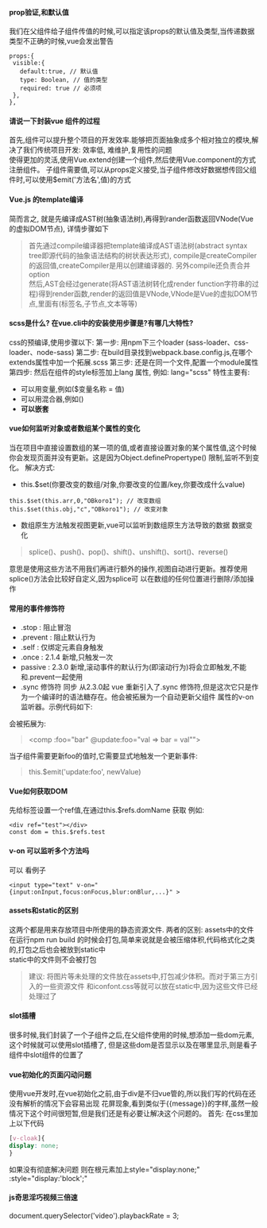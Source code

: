 #### prop验证,和默认值
 我们在父组件给子组件传值的时候,可以指定该props的默认值及类型,当传递数据类型不正确的时候,vue会发出警告
 ```vue
props:{
  visible:{
    default:true, // 默认值
    type: Boolean, // 值的类型
    required: true // 必须项
  },
},

```

#### 请说一下封装vue 组件的过程
首先,组件可以提升整个项目的开发效率.能够把页面抽象成多个相对独立的模块,解决了我们传统项目开发:
效率低, 难维护,复用性的问题  
使得更加的灵活,使用Vue.extend创建一个组件,然后使用Vue.component的方式注册组件。
子组件需要值,可以从props定义接受,当子组件修改好数据想传回父组件时,可以使用$emit('方法名',值)的方式

#### Vue.js 的template编译
简而言之, 就是先编译成AST树(抽象语法树),再得到rander函数返回VNode(Vue的虚拟DOM节点),
详情步骤如下
>首先通过compile编译器把template编译成AST语法树(abstract syntax tree即源代码的抽象语法结构的树状表达形式),
compile是createCompiler的返回值,createCompiler是用以创建编译器的. 另外compile还负责合并option  
>然后,AST会经过generate(将AST语法树转化成render function字符串的过程)得到render函数,render的返回值是VNode,VNode是Vue的虚拟DOM节点,里面有(标签名,子节点,文本等等)

#### scss是什么? 在vue.cli中的安装使用步骤是?有哪几大特性?
css的预编译,使用步骤以下:
第一步: 用npm下三个loader (sass-loader、css-loader、node-sass)
第二步: 在build目录找到webpack.base.config.js,在哪个extends属性中加一个拓展.scss
第三步: 还是在同一个文件,配置一个module属性
第四步: 然后在组件的style标签加上lang 属性, 例如: lang="scss"
特性主要有: 
  * 可以用变量,例如($变量名称 = 值)
  * 可以用混合器,例如()
  * **可以嵌套**
  
#### vue如何监听对象或者数组某个属性的变化
当在项目中直接设置数组的某一项的值,或者直接设置对象的某个属性值,这个时候你会发现页面并没有更新。这是因为Object.definePropertype()
限制,监听不到变化。
解决方式:
  * this.$set(你要改变的数组/对象,你要改变的位置/key,你要改成什么value)
```vue
this.$set(this.arr,0,"OBkoro1"); // 改变数组
this.$set(this.obj,"c","OBkoro1"); // 改变对象
```
  * 数组原生方法触发视图更新,vue可以监听到数组原生方法导致的数据 数据变化
> splice()、push()、pop()、shift()、unshift()、sort()、reverse()  

意思是使用这些方法不用我们再进行额外的操作,视图自动进行更新。推荐使用splice()方法会比较好自定义,因为splice可
以在数组的任何位置进行删除/添加操作

#### 常用的事件修饰符
  * .stop : 阻止冒泡 
  * .prevent : 阻止默认行为
  * .self : 仅绑定元素自身触发
  * .once : 2.1.4 新增,只触发一次
  * passive : 2.3.0 新增,滚动事件的默认行为(即滚动行为)将会立即触发,不能和.prevent一起使用
  * .sync 修饰符 同步
从2.3.0起 vue 重新引入了.sync 修饰符,但是这次它只是作为一个编译时的语法糖存在。他会被拓展为一个自动更新父组件
属性的v-on监听器。示例代码如下:
> <comp :foo.sync="bar"></comp>  

会被拓展为:
> <comp :foo="bar" @update:foo="val => bar = val""></comp>  

当子组件需要更新foo的值时,它需要显式地触发一个更新事件:
> this.$emit('update:foo', newValue)  

#### Vue如何获取DOM
先给标签设置一个ref值,在通过this.$refs.domName 获取 例如:
```vue
<div ref="test"></div>
const dom = this.$refs.test
```

#### v-on 可以监听多个方法吗
可以 看例子
```vue
<input type="text" v-on="{input:onInput,focus:onFocus,blur:onBlur,...}" >
```

#### assets和static的区别
这两个都是用来存放项目中所使用的静态资源文件.
两者的区别:
assets中的文件在运行npm run build 的时候会打包,简单来说就是会被压缩体积,代码格式化之类
的,打包之后也会被放到static中  
static中的文件则不会被打包  
> 建议: 将图片等未处理的文件放在assets中,打包减少体积。而对于第三方引入的一些资源文件
和iconfont.css等就可以放在static中,因为这些文件已经处理过了

#### slot插槽
很多时候,我们封装了一个子组件之后,在父组件使用的时候,想添加一些dom元素,这个时候就可以使用slot插槽了,
但是这些dom是否显示以及在哪里显示,则是看子组件中slot组件的位置了

#### vue初始化的页面闪动问题
使用vue开发时,在vue初始化之前,由于div是不归vue管的,所以我们写的代码在还没有解析的情况下会容易出现
花屏现象,看到类似于{{message}}的字样,虽然一般情况下这个时间很短暂,但是我们还是有必要让解决这个问题的。
首先: 在css里加上以下代码
```css
[v-cloak]{
display: none;
}
```
如果没有彻底解决问题 则在根元素加上style="display:none;" :style="display:'block';"


#### js奇思淫巧视频三倍速
document.querySelector('video').playbackRate = 3;
